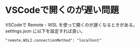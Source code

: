 # VSCodeで開くのが遅い問題

VSCodeで Remote - WSL を使って開くのが遅くなるときがある。  
settings.json に以下を設定すれば良い。

```
"remote.WSL2.connectionMethod": "localhost"
```
